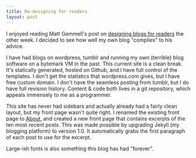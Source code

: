 ```yaml
---
title: Re-designing for readers
layout: post
---
```


I enjoyed reading Matt Gemmell's post on [designing blogs for
readers](http://mattgemmell.com/2013/05/22/designing-blogs-for-readers/) the other week. I
decided to see how well my own blog "complies" to his advice.

I have had blogs on wordpress, tumblr and running my own (terrible) blog software on a
bytemark VM in the past. This current site is a clean break. It's statically generated,
hosted on Github, and I have full control of the templates. I don't get the statistics
that wordpress.com gives, but I have free custom domain. I don't have the seamless posting
from tumblr, but I do have full revision history. Content & code both lives in a git
repository, which appeals immensely to me as a programmer.

This site has never had sidebars and actually already had a fairly clean layout, but my
front page wasn't quite right. I renamed the existing front page to [About](/about.html),
and created a new front page that contains excerpts of the ten most recent posts. This was
made possible by upgrading Jekyll (my blogging platform) to version 1.0. It automatically
grabs the first paragraph of each post to use for the excerpt.

Large-ish fonts is also something this blog has had "forever".
